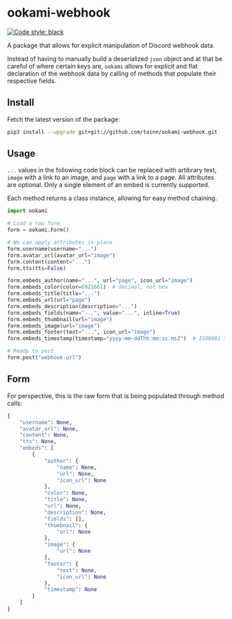 # ookami-webhook

[![Code style: black](https://img.shields.io/badge/code%20style-black-000000.svg)](https://github.com/psf/black)

A package that allows for explicit manipulation of Discord webhook data.

Instead of having to manually build a deserialized `json` object and at that be careful of where certain keys
are, `ookami` allows for explicit and flat declaration of the webhook data by calling of methods that populate their
respective fields.

## Install

Fetch the latest version of the package:

```sh
pip3 install --upgrade git+git://github.com/tainn/ookami-webhook.git
```

## Usage

`...` values in the following code block can be replaced with artibrary text, `image` with a link to an image,
and `page` with a link to a page. All attributes are optional. Only a single element of an embed is currently supported.

Each method returns a class instance, allowing for easy method chaining.

```py
import ookami

# Load a raw form
form = ookami.Form()

# We can apply attributes in-place
form.username(username="...")
form.avatar_url(avatar_url="image")
form.content(content="...")
form.tts(tts=False)

form.embeds_author(name="...", url="page", icon_url="image")
form.embeds_color(color=6921661)  # decimal, not hex
form.embeds_title(title="...")
form.embeds_url(url="page")
form.embeds_description(description="...")
form.embeds_fields(name="...", value="...", inline=True)
form.embeds_thumbnail(url="image")
form.embeds_image(url="image")
form.embeds_footer(text="...", icon_url="image")
form.embeds_timestamp(timestamp="yyyy-mm-ddThh:mm:ss.msZ")  # ISO8601 timestamp

# Ready to post
form.post("webhook-url")
```

## Form

For perspective, this is the raw form that is being populated through method calls:

```py
{
    "username": None,
    "avatar_url": None,
    "content": None,
    "tts": None,
    "embeds": [
        {
            "author": {
                "name": None,
                "url": None,
                "icon_url": None
            },
            "color": None,
            "title": None,
            "url": None,
            "description": None,
            "fields": [],
            "thumbnail": {
                "url": None
            },
            "image": {
                "url": None
            },
            "footer": {
                "text": None,
                "icon_url": None
            },
            "timestamp": None
        }
    ]
}
```

